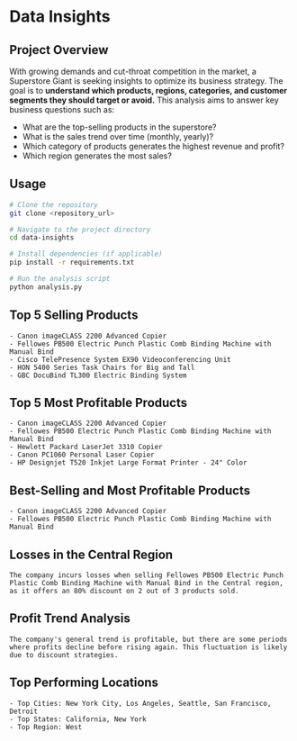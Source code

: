 # Data Insights

## Project Overview
With growing demands and cut-throat competition in the market, a Superstore Giant is seeking insights to optimize its business strategy. The goal is to **understand which products, regions, categories, and customer segments they should target or avoid.** This analysis aims to answer key business questions such as:

- What are the top-selling products in the superstore?
- What is the sales trend over time (monthly, yearly)?
- Which category of products generates the highest revenue and profit?
- Which region generates the most sales?

## Usage
```bash
# Clone the repository
git clone <repository_url>

# Navigate to the project directory
cd data-insights

# Install dependencies (if applicable)
pip install -r requirements.txt

# Run the analysis script
python analysis.py
```

## Top 5 Selling Products
```text
- Canon imageCLASS 2200 Advanced Copier
- Fellowes PB500 Electric Punch Plastic Comb Binding Machine with Manual Bind
- Cisco TelePresence System EX90 Videoconferencing Unit
- HON 5400 Series Task Chairs for Big and Tall
- GBC DocuBind TL300 Electric Binding System
```

## Top 5 Most Profitable Products
```text
- Canon imageCLASS 2200 Advanced Copier
- Fellowes PB500 Electric Punch Plastic Comb Binding Machine with Manual Bind
- Hewlett Packard LaserJet 3310 Copier
- Canon PC1060 Personal Laser Copier
- HP Designjet T520 Inkjet Large Format Printer - 24" Color
```

## Best-Selling and Most Profitable Products
```text
- Canon imageCLASS 2200 Advanced Copier
- Fellowes PB500 Electric Punch Plastic Comb Binding Machine with Manual Bind
```

## Losses in the Central Region
```text
The company incurs losses when selling Fellowes PB500 Electric Punch Plastic Comb Binding Machine with Manual Bind in the Central region, as it offers an 80% discount on 2 out of 3 products sold.
```

## Profit Trend Analysis
```text
The company's general trend is profitable, but there are some periods where profits decline before rising again. This fluctuation is likely due to discount strategies.
```

## Top Performing Locations
```text
- Top Cities: New York City, Los Angeles, Seattle, San Francisco, Detroit
- Top States: California, New York
- Top Region: West
```


